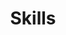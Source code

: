---
# An instance of the Featurette widget.
# Documentation: https://wowchemy.com/docs/page-builder/
widget: featurette

# This file represents a page section.
headless: true

# Order that this section appears on the page.
weight: 129

title: Skills
subtitle:

# Showcase personal skills or business features.
# - Add/remove as many `feature` blocks below as you like.
# - For available icons, see: https://wowchemy.com/docs/page-builder/#icons
feature:
- description: 
  icon: python
  icon_pack: fab
  name: Python
- description: 
  icon: chart-line
  icon_pack: fas
  name: Statistics
- description: 
  icon: pen-ruler
  icon_pack: "custom"
  name: Mathematical Modeling
# - description: 50%
#   icon: person-walking
#   icon_pack: fab
#   name: Chinese Kung Fu
- description: 
  icon: shovel
  icon_pack: custom
  name: Data Mining
- description: 
  icon: drafting-compass
  icon_pack: custom
  name: unknown
- description: 
  icon: person-walking
  icon_pack: custom
  name: Chinese Kung Fu


#- icon: "your-custom-icon-name"
#  icon_pack: "custom"
#  name: "Surfing"
#  description: "90%"

# Uncomment to use emoji icons.
#- icon: ":smile:"
#  icon_pack: "emoji"
#  name: "Emojiness"
#  description: "100%"  

# Uncomment to use custom SVG icons.
# Place your custom SVG icon in `assets/media/icons/`.
# Reference the SVG icon name (without `.svg` extension) in the `icon` field.
# For example, reference `assets/media/icons/xyz.svg` as `icon: 'xyz'`
#- icon: "your-custom-icon-name"
#  icon_pack: "custom"
#  name: "Surfing"
#  description: "90%"
---